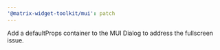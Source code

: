 ```yaml
---
'@matrix-widget-toolkit/mui': patch
---
```


Add a defaultProps container to the MUI Dialog to address the fullscreen issue.
